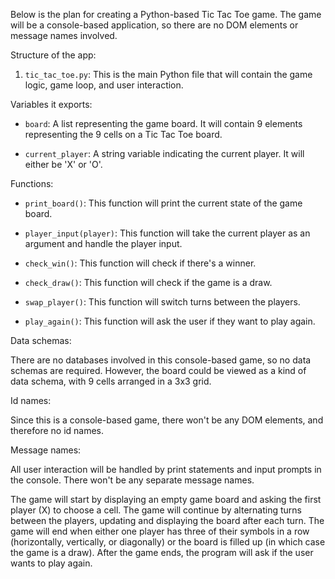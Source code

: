 Below is the plan for creating a Python-based Tic Tac Toe game. The game will be a console-based application, so there are no DOM elements or message names involved.

Structure of the app:

1. `tic_tac_toe.py`: This is the main Python file that will contain the game logic, game loop, and user interaction.

Variables it exports:

- `board`: A list representing the game board. It will contain 9 elements representing the 9 cells on a Tic Tac Toe board.

- `current_player`: A string variable indicating the current player. It will either be 'X' or 'O'.

Functions:

- `print_board()`: This function will print the current state of the game board.

- `player_input(player)`: This function will take the current player as an argument and handle the player input.

- `check_win()`: This function will check if there's a winner.

- `check_draw()`: This function will check if the game is a draw.

- `swap_player()`: This function will switch turns between the players.

- `play_again()`: This function will ask the user if they want to play again.

Data schemas: 

There are no databases involved in this console-based game, so no data schemas are required. However, the board could be viewed as a kind of data schema, with 9 cells arranged in a 3x3 grid.

Id names:

Since this is a console-based game, there won't be any DOM elements, and therefore no id names.

Message names:

All user interaction will be handled by print statements and input prompts in the console. There won't be any separate message names.

The game will start by displaying an empty game board and asking the first player (X) to choose a cell. The game will continue by alternating turns between the players, updating and displaying the board after each turn. The game will end when either one player has three of their symbols in a row (horizontally, vertically, or diagonally) or the board is filled up (in which case the game is a draw). After the game ends, the program will ask if the user wants to play again.